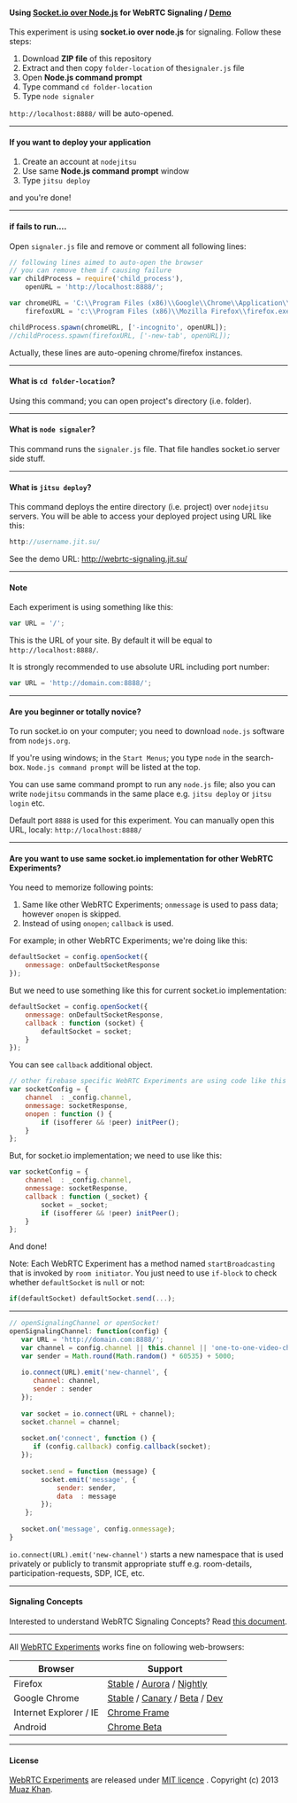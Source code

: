 #### Using [Socket.io over Node.js](https://github.com/muaz-khan/WebRTC-Experiment/blob/master/socketio-over-nodejs) for WebRTC Signaling / [Demo](http://webrtc-signaling.jit.su/)

This experiment is using **socket.io over node.js** for signaling. Follow these steps:

1. Download **ZIP file** of this repository 
2. Extract and then copy `folder-location` of the`signaler.js` file
3. Open **Node.js command prompt**
4. Type command `cd folder-location`
5. Type `node signaler`

`http://localhost:8888/` will be auto-opened.

----

#### If you want to deploy your application

1. Create an account at `nodejitsu`
2. Use same **Node.js command prompt** window
3. Type `jitsu deploy` 

and you're done!

----

#### if fails to run....

Open `signaler.js` file and remove or comment all following lines:

```javascript
// following lines aimed to auto-open the browser
// you can remove them if causing failure
var childProcess = require('child_process'),
    openURL = 'http://localhost:8888/';

var chromeURL = 'C:\\Program Files (x86)\\Google\\Chrome\\Application\\chrome.exe',
    firefoxURL = 'c:\\Program Files (x86)\\Mozilla Firefox\\firefox.exe';

childProcess.spawn(chromeURL, ['-incognito', openURL]);
//childProcess.spawn(firefoxURL, ['-new-tab', openURL]);
```

Actually, these lines are auto-opening chrome/firefox instances.

----

#### What is `cd folder-location`?

Using this command; you can open project's directory (i.e. folder).

----

#### What is `node signaler`?

This command runs the `signaler.js` file. That file handles socket.io server side stuff.

----

#### What is `jitsu deploy`?

This command deploys the entire directory (i.e. project) over `nodejitsu` servers. You will be able to access your deployed project using URL like this:

```javascript
http://username.jit.su/
```

See the demo URL: http://webrtc-signaling.jit.su/

----

#### Note

Each experiment is using something like this:

```javascript
var URL = '/';
```

This is the URL of your site. By default it will be equal to `http://localhost:8888/`.

It is strongly recommended to use absolute URL including port number:

```javascript
var URL = 'http://domain.com:8888/';
```

----

#### Are you beginner or totally novice?

To run socket.io on your computer; you need to download `node.js` software from `nodejs.org`.

If you're using windows; in the `Start Menus`; you type `node` in the search-box. `Node.js command prompt` will be listed at the top.

You can use same command prompt to run any `node.js` file; also you can write `nodejitsu` commands in the same place e.g. `jitsu deploy` or `jitsu login` etc.

Default port `8888` is used for this experiment. You can manually open this URL, localy: `http://localhost:8888/`

----

#### Are you want to use same socket.io implementation for other WebRTC Experiments?

You need to memorize following points:

1. Same like other WebRTC Experiments; `onmessage` is used to pass data; however `onopen` is skipped.
2. Instead of using `onopen`; `callback` is used.

For example; in other WebRTC Experiments; we're doing like this:

```javascript
defaultSocket = config.openSocket({
    onmessage: onDefaultSocketResponse
});
```

But we need to use something like this for current socket.io implementation:

```javascript
defaultSocket = config.openSocket({
    onmessage: onDefaultSocketResponse,
    callback : function (socket) {
        defaultSocket = socket;
    }
});
```

You can see `callback` additional object.

```javascript
// other firebase specific WebRTC Experiments are using code like this
var socketConfig = {
    channel  : _config.channel,
    onmessage: socketResponse,
    onopen : function () {
        if (isofferer && !peer) initPeer();
    }
};
```

But, for socket.io implementation; we need to use like this:

```javascript
var socketConfig = {
    channel  : _config.channel,
    onmessage: socketResponse,
    callback : function (_socket) {
        socket = _socket;
        if (isofferer && !peer) initPeer();
    }
};
```

And done!

Note: Each WebRTC Experiment has a method named `startBroadcasting` that is invoked by `room initiator`. You just need to use `if-block` to check whether `defaultSocket` is `null` or not:

```javascript
if(defaultSocket) defaultSocket.send(...);
```

----

```javascript
// openSignalingChannel or openSocket!
openSignalingChannel: function(config) {
   var URL = 'http://domain.com:8888/';
   var channel = config.channel || this.channel || 'one-to-one-video-chat';
   var sender = Math.round(Math.random() * 60535) + 5000;
   
   io.connect(URL).emit('new-channel', {
      channel: channel,
      sender : sender
   });
   
   var socket = io.connect(URL + channel);
   socket.channel = channel;
   
   socket.on('connect', function () {
      if (config.callback) config.callback(socket);
   });
   
   socket.send = function (message) {
        socket.emit('message', {
            sender: sender,
            data  : message
        });
    };
   
   socket.on('message', config.onmessage);
}
```

`io.connect(URL).emit('new-channel')` starts a new namespace that is used privately or publicly to transmit appropriate stuff e.g. room-details, participation-requests, SDP, ICE, etc.

----

#### Signaling Concepts

Interested to understand WebRTC Signaling Concepts? Read [this document](https://github.com/muaz-khan/WebRTC-Experiment/blob/master/socketio-over-nodejs/Signaling-Concepts.md).

----

All [WebRTC Experiments](https://webrtc-experiment.appspot.com) works fine on following web-browsers:

| Browser        | Support           |
| ------------- |-------------|
| Firefox | [Stable](http://www.mozilla.org/en-US/firefox/new/) / [Aurora](http://www.mozilla.org/en-US/firefox/aurora/) / [Nightly](http://nightly.mozilla.org/) |
| Google Chrome | [Stable](https://www.google.com/intl/en_uk/chrome/browser/) / [Canary](https://www.google.com/intl/en/chrome/browser/canary.html) / [Beta](https://www.google.com/intl/en/chrome/browser/beta.html) / [Dev](https://www.google.com/intl/en/chrome/browser/index.html?extra=devchannel#eula) |
| Internet Explorer / IE | [Chrome Frame](http://www.google.com/chromeframe) |
| Android | [Chrome Beta](https://play.google.com/store/apps/details?id=com.chrome.beta&hl=en) |

----

#### License

[WebRTC Experiments](https://github.com/muaz-khan/WebRTC-Experiment) are released under [MIT licence](https://webrtc-experiment.appspot.com/licence/) . Copyright (c) 2013 [Muaz Khan](https://plus.google.com/100325991024054712503).
